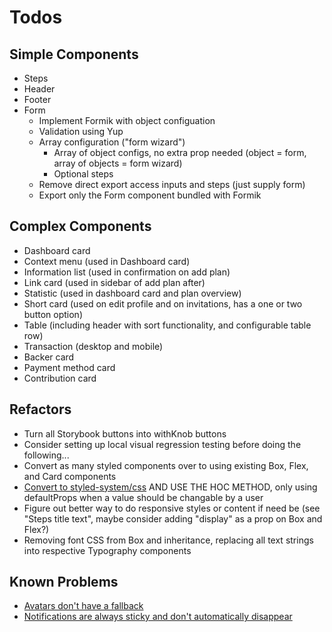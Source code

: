 # Todos

## Simple Components

- Steps
- Header
- Footer
- Form
  - Implement Formik with object configuation
  - Validation using Yup
  - Array configuration ("form wizard")
    - Array of object configs, no extra prop needed (object = form, array of objects = form wizard)
    - Optional steps
  - Remove direct export access inputs and steps (just supply form)
  - Export only the Form component bundled with Formik

## Complex Components

- Dashboard card
- Context menu (used in Dashboard card)
- Information list (used in confirmation on add plan)
- Link card (used in sidebar of add plan after)
- Statistic (used in dashboard card and plan overview)
- Short card (used on edit profile and on invitations, has a one or two button option)
- Table (including header with sort functionality, and configurable table row)
- Transaction (desktop and mobile)
- Backer card
- Payment method card
- Contribution card

## Refactors

- Turn all Storybook buttons into withKnob buttons
- Consider setting up local visual regression testing before doing the following...
- Convert as many styled components over to using existing Box, Flex, and Card components
- [Convert to styled-system/css](https://styled-system.com/css/) AND USE THE HOC METHOD, only using defaultProps when a value should be changable by a user
- Figure out better way to do responsive styles or content if need be (see "Steps title text", maybe consider adding "display" as a prop on Box and Flex?)
- Removing font CSS from Box and inheritance, replacing all text strings into respective Typography components

## Known Problems

- [Avatars don't have a fallback](src/avatar/index.js)
- [Notifications are always sticky and don't automatically disappear](src/notifications/index.js)
